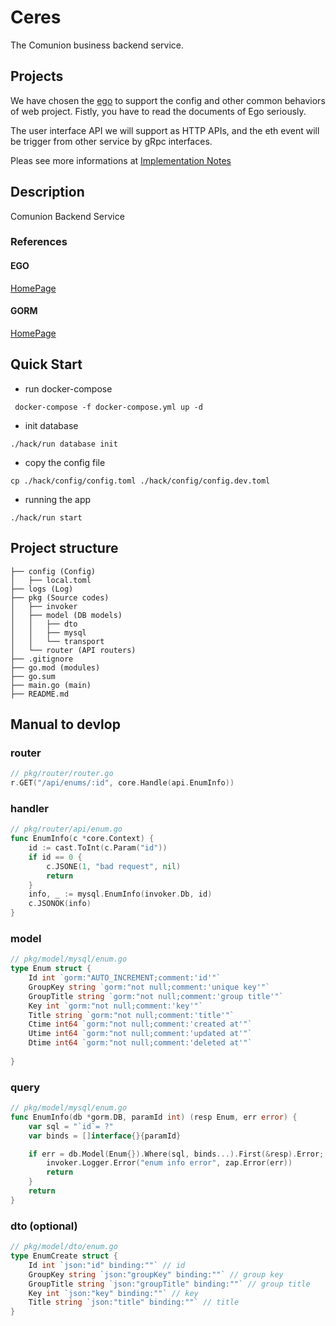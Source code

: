 # Ceres


The Comunion business backend service.

## Projects 

We have chosen the [ego](https://github.com/gotomicro/ego) to support the config and other common behaviors of web project.
Fistly, you have to read the documents of Ego seriously.

The user interface API we will support as HTTP APIs, and the eth event will be trigger from other service by gRpc interfaces.

Pleas see more informations at [Implementation Notes](implementaton.md)

## Description
Comunion Backend Service
### References
#### EGO
[HomePage](https://github.com/gotomicro/ego)

#### GORM
[HomePage](https://gorm.io/)

## Quick Start

- run docker-compose

```shell
 docker-compose -f docker-compose.yml up -d
```

- init database

```shell
./hack/run database init
```

- copy the config file

```shell
cp ./hack/config/config.toml ./hack/config/config.dev.toml
```

- running the app

```shell
./hack/run start
```

## Project structure
```
├── config (Config)
│   ├── local.toml
├── logs (Log)
├── pkg (Source codes)
│   ├── invoker
│   ├── model (DB models)
│   │   ├── dto
│   │   ├── mysql
│   │   └── transport
│   └── router (API routers)
├── .gitignore
├── go.mod (modules)
├── go.sum
├── main.go (main)
├── README.md
```

## Manual to devlop
### router
```go
// pkg/router/router.go
r.GET("/api/enums/:id", core.Handle(api.EnumInfo))
```
### handler
```go
// pkg/router/api/enum.go
func EnumInfo(c *core.Context) {
	id := cast.ToInt(c.Param("id"))
	if id == 0 {
		c.JSONE(1, "bad request", nil)
		return
	}
	info, _ := mysql.EnumInfo(invoker.Db, id)
	c.JSONOK(info)
}
```
### model
```go
// pkg/model/mysql/enum.go
type Enum struct {
	Id int `gorm:"AUTO_INCREMENT;comment:'id'"`
	GroupKey string `gorm:"not null;comment:'unique key'"`
	GroupTitle string `gorm:"not null;comment:'group title'"`
	Key int `gorm:"not null;comment:'key'"`
	Title string `gorm:"not null;comment:'title'"`
	Ctime int64 `gorm:"not null;comment:'created at'"`
	Utime int64 `gorm:"not null;comment:'updated at'"`
	Dtime int64 `gorm:"not null;comment:'deleted at'"`
	
}
```
### query
```go
// pkg/model/mysql/enum.go
func EnumInfo(db *gorm.DB, paramId int) (resp Enum, err error) {
	var sql = "`id`= ?"
	var binds = []interface{}{paramId}

	if err = db.Model(Enum{}).Where(sql, binds...).First(&resp).Error; err != nil {
		invoker.Logger.Error("enum info error", zap.Error(err))
		return
	}
	return
}
```
### dto (optional)
```go
// pkg/model/dto/enum.go
type EnumCreate struct {
	Id int `json:"id" binding:""` // id
	GroupKey string `json:"groupKey" binding:""` // group key
	GroupTitle string `json:"groupTitle" binding:""` // group title
	Key int `json:"key" binding:""` // key
	Title string `json:"title" binding:""` // title
}
```

